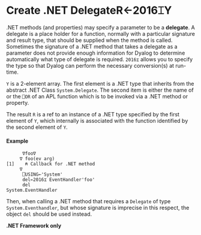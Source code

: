 




<h1 class="heading"><span class="name">Create .NET Delegate</span><span class="command">R←2016⌶Y</span></h1>

.NET methods (and properties) may specify a parameter to be a **delegate**. A delegate is a place holder for a function, normally with a particular signature and result type, that should be  supplied when the method is called. Sometimes the signature of a .NET method that takes a delegate as a parameter does not provide enough information for Dyalog to determine automatically what type of  delegate is required. `2016⌶` allows you to specify the type so that Dyalog can perform the necessary conversion(s) at run-time.



`Y` is a 2-element array. The first element is a .NET type that inherits from the abstract .NET Class `System.Delegate`. The second item is either the name of or the `⎕OR` of an APL function which is to be invoked via a .NET method or property.


The result `R` is a ref to an instance of a .NET type specified by the first element of `Y`, which internally is associated with the function identified by the second element of `Y`.


#### Example
```apl
      ∇foo∇
     ∇ foo(ev arg)
[1]    ⍝ Callback for .NET method
     ∇
      ⎕USING←'System'
      del←2016⌶ EventHandler'foo'
      del
System.EventHandler

```


Then, when calling a .NET method that requires a `Delegate` of type `System.Eventhandler`, but whose signature is imprecise in this respect, the object `del` should be used instead.



**.NET Framework only**


